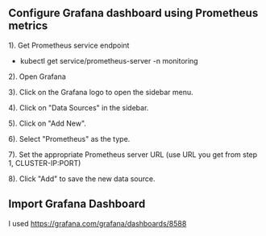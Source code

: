 Configure Grafana dashboard using Prometheus metrics
----------------------------------------------------
1). Get Prometheus service endpoint

- kubectl get service/prometheus-server -n monitoring

2). Open Grafana

3). Click on the Grafana logo to open the sidebar menu.

4). Click on "Data Sources" in the sidebar.

5). Click on "Add New".

6). Select "Prometheus" as the type.

7). Set the appropriate Prometheus server URL (use URL you get from step 1, CLUSTER-IP:PORT)

8). Click "Add" to save the new data source.


Import Grafana Dashboard
------------------------
I used https://grafana.com/grafana/dashboards/8588
